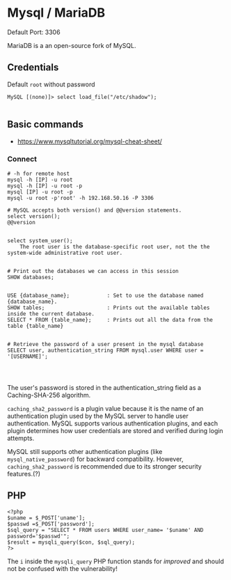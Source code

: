 # Mysql / MariaDB


Default Port: 3306

MariaDB is a an open-source fork of MySQL.











## Credentials
Default `root` without password

```
MySQL [(none)]> select load_file("/etc/shadow");


```









## Basic commands
- <https://www.mysqltutorial.org/mysql-cheat-sheet/> 


### Connect
```
# -h for remote host
mysql -h [IP] -u root
mysql -h [IP] -u root -p
mysql [IP] -u root -p
mysql -u root -p'root' -h 192.168.50.16 -P 3306

```


```
# MySQL accepts both version() and @@version statements.
select version();
@@version


select system_user();
	The root user is the database-specific root user, not the the system-wide administrative root user.


# Print out the databases we can access in this session
SHOW databases;


USE {database_name};     		: Set to use the database named {database_name}.
SHOW tables;	                : Prints out the available tables inside the current database.
SELECT * FROM {table_name};   	: Prints out all the data from the table {table_name}


# Retrieve the password of a user present in the mysql database
SELECT user, authentication_string FROM mysql.user WHERE user = '[USERNAME]';




```



The user's password is stored in the authentication_string field as a Caching-SHA-256 algorithm.

`caching_sha2_password` is a plugin value because it is the name of an authentication plugin used by the MySQL server to handle user authentication. MySQL supports various authentication plugins, and each plugin determines how user credentials are stored and verified during login attempts.


MySQL still supports other authentication plugins (like `mysql_native_password`) for backward compatibility. However, `caching_sha2_password` is recommended due to its stronger security features.(?)









## PHP

```
<?php
$uname = $_POST['uname'];
$passwd =$_POST['password'];
$sql_query = "SELECT * FROM users WHERE user_name= '$uname' AND password='$passwd'";
$result = mysqli_query($con, $sql_query);
?>
```

The `i` inside the `mysqli_query` PHP function stands for *improved* and should not be confused with the vulnerability!











